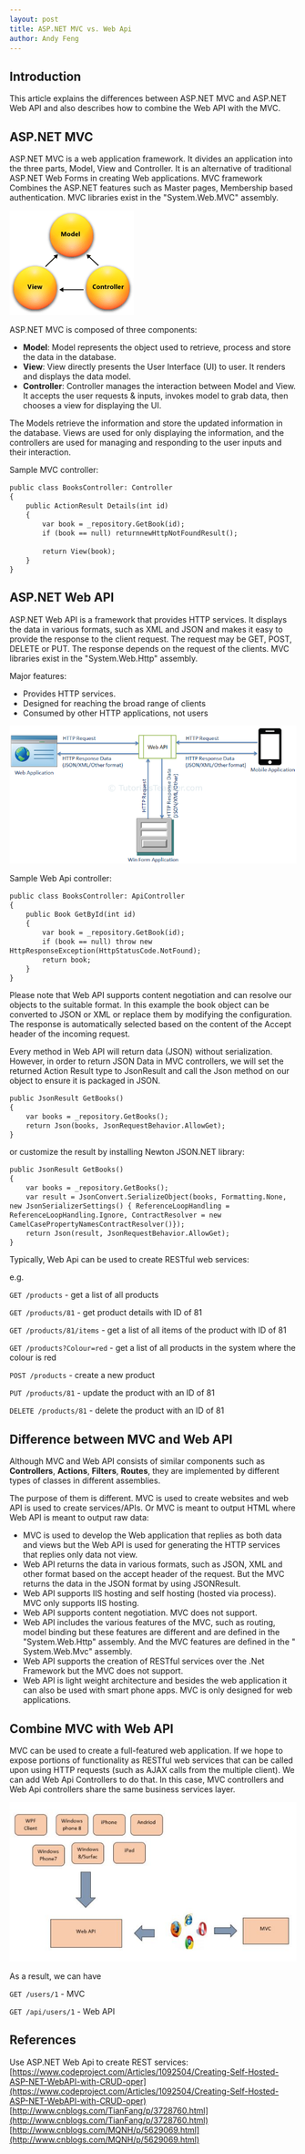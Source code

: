 ```yaml
---
layout: post
title: ASP.NET MVC vs. Web Api
author: Andy Feng
---
```


## Introduction ##

This article explains the differences between ASP.NET MVC and ASP.NET Web API and also describes how to combine the Web API with the MVC.

## ASP.NET MVC ##

ASP.NET MVC is a web application framework. It divides an application into the three parts, Model, View and Controller. It is an alternative of traditional ASP.NET Web Forms in creating Web applications. MVC framework Combines the ASP.NET features such as Master pages, Membership based authentication. MVC libraries exist in the "System.Web.MVC" assembly.

![](/images/posts/20171030-asp.net-mvc.png)

ASP.NET MVC is composed of three components:

- **Model**: Model represents the object used to retrieve, process and store the data in the database.
- **View**: View directly presents the User Interface (UI) to user. It renders and displays the data model.
- **Controller**: Controller manages the interaction between Model and View. It accepts the user requests & inputs, invokes model to grab data, then chooses a view for displaying the UI. 

The Models retrieve the information and store the updated information in the database. Views are used for only displaying the information, and the controllers are used for managing and responding to the user inputs and their interaction.

Sample MVC controller:

	public class BooksController: Controller  
	{  
	    public ActionResult Details(int id)  
	    {  
	        var book = _repository.GetBook(id);  
	        if (book == null) returnnewHttpNotFoundResult();  
	  
	        return View(book);  
	    }  
	}  

## ASP.NET Web API ##

ASP.NET Web API is a framework that provides HTTP services. It displays the data in various formats, such as XML and JSON and makes it easy to provide the response to the client request. The request may be GET, POST, DELETE or PUT. The response depends on the request of the clients. MVC libraries exist in the "System.Web.Http" assembly.

Major features:

- Provides HTTP services.
- Designed for reaching the broad range of clients
- Consumed by other HTTP applications, not users

![](/images/posts/20171030-asp.net-webapi.png)

Sample Web Api controller:

	public class BooksController: ApiController  
	{  
	    public Book GetById(int id)  
	    {  
	        var book = _repository.GetBook(id);  
	        if (book == null) throw new HttpResponseException(HttpStatusCode.NotFound);  
	        return book;  
	    }  
	}  

Please note that Web API supports content negotiation and can resolve our objects to the suitable format. In this example the book object can be converted to JSON or XML or replace them by modifying the configuration. The response is automatically selected based on the content of the Accept header of the incoming request. 

Every method in Web API will return data (JSON) without serialization.
However, in order to return JSON Data in MVC controllers, we will set the returned Action Result type to JsonResult and call the Json method on our object to ensure it is packaged in JSON.

	public JsonResult GetBooks()  
	{  
	    var books = _repository.GetBooks();  
	    return Json(books, JsonRequestBehavior.AllowGet);  
	}  

or customize the result by installing Newton JSON.NET library:
	
	public JsonResult GetBooks()  
	{  
	    var books = _repository.GetBooks();  
		var result = JsonConvert.SerializeObject(books, Formatting.None, new JsonSerializerSettings() { ReferenceLoopHandling = ReferenceLoopHandling.Ignore, ContractResolver = new CamelCasePropertyNamesContractResolver()});
	    return Json(result, JsonRequestBehavior.AllowGet);  
	}

Typically, Web Api can be used to create RESTful web services:

e.g.

`GET /products`	- get a list of all products

`GET /products/81`	- get product details with ID of 81

`GET /products/81/items` - get a list of all items of the product with ID of 81

`GET /products?Colour=red` - get a list of all products in the system where the colour is red

`POST /products` - create a new product

`PUT /products/81` - update the product with an ID of 81

`DELETE /products/81` - delete the product with an ID of 81

## Difference between MVC and Web API ##

Although MVC and Web API consists of similar components such as **Controllers**, **Actions**, **Filters**, **Routes**, they are implemented by different types of classes in different assemblies. 

The purpose of them is different. MVC is used to create websites and web API is used to create services/APIs. Or MVC is meant to output HTML where Web API is meant to output raw data:

- MVC is used to develop the Web application that replies as both data and views but the Web API is used for generating the HTTP services that replies only data not view.
- Web API returns the data in various formats, such as JSON, XML and other format based on the accept header of the request. But the MVC returns the data in the JSON format by using JSONResult.
- Web API supports IIS hosting and self hosting (hosted via process). MVC only supports IIS hosting.
- Web API supports content negotiation. MVC does not support.
- Web API includes the various features of the MVC, such as routing, model binding but these features are different and are defined in the "System.Web.Http" assembly. And the MVC features are defined in the " System.Web.Mvc" assembly.
- Web API supports the creation of RESTful services over the .Net Framework but the MVC does not support.
- Web API is light weight architecture and besides the web application it can also be used with smart phone apps. MVC is only designed for web applications.

## Combine MVC with Web API ##

MVC can be used to create a full-featured web application. If we hope to expose portions of functionality as RESTful web services that can be called upon using HTTP requests (such as AJAX calls from the multiple client). We can add Web Api Controllers to do that. In this case, MVC controllers and Web Api controllers share the same business services layer.

![](/images/posts/20171030-asp.net-mvc-and-webapi.jpg)

As a result, we can have

`GET /users/1` - MVC

`GET /api/users/1` - Web API

## References ##

Use ASP.NET Web Api to create REST services:  
[https://www.codeproject.com/Articles/1092504/Creating-Self-Hosted-ASP-NET-WebAPI-with-CRUD-oper](https://www.codeproject.com/Articles/1092504/Creating-Self-Hosted-ASP-NET-WebAPI-with-CRUD-oper)   
[http://www.cnblogs.com/TianFang/p/3728760.html](http://www.cnblogs.com/TianFang/p/3728760.html)  
[http://www.cnblogs.com/MQNH/p/5629069.html](http://www.cnblogs.com/MQNH/p/5629069.html)